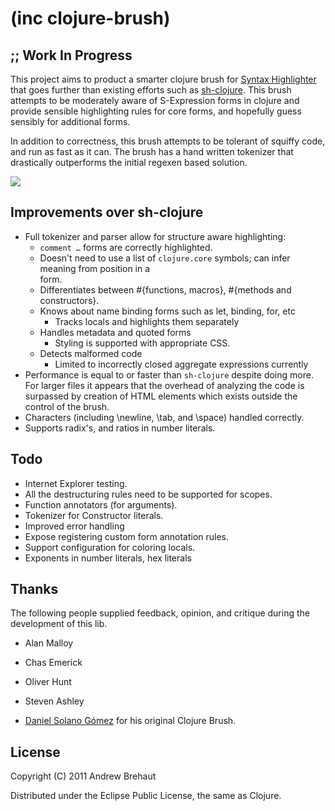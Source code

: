 # (inc clojure-brush)

## ;; Work In Progress

This project aims to product a smarter clojure brush for [Syntax Highlighter](https://github.com/alexgorbatchev/SyntaxHighlighter) that goes further than existing efforts such as [sh-clojure](https://github.com/sattvik/sh-clojure). This brush attempts to be moderately aware of S-Expression forms in clojure and provide sensible highlighting rules for core forms, and hopefully guess sensibly for additional forms. 

In addition to correctness, this brush attempts to be tolerant of squiffy code, and run as fast as it can. The brush has a hand written tokenizer that drastically outperforms the initial regexen based solution.

<img src="http://media.brehaut.net/files/tmp/clojure-brush.png">



## Improvements over sh-clojure

 * Full tokenizer and parser allow for structure aware highlighting:
    * `comment …` forms are correctly highlighted.
    * Doesn't need to use a list of `clojure.core` symbols; can infer meaning from position in a    
      form.
    * Differentiates between #{functions, macros}, #{methods and constructors}.
    * Knows about name binding forms such as let, binding, for, etc
       * Tracks locals and highlights them separately
    * Handles metadata and quoted forms
       * Styling is supported with appropriate CSS.    
    * Detects malformed code
       * Limited to incorrectly closed aggregate expressions currently
 * Performance is equal to or faster than `sh-clojure` despite doing more. For larger files it appears that the overhead of analyzing the code is surpassed by creation of HTML elements which exists outside the control of the brush.
 * Characters (including \newline, \tab, and \space) handled correctly.
 * Supports radix's, and ratios in number literals.

## Todo 
 
 * Internet Explorer testing.
 * All the destructuring rules need to be supported for scopes.
 * Function annotators (for arguments). 
 * Tokenizer for Constructor literals.
 * Improved error handling
 * Expose registering custom form annotation rules.
 * Support configuration for coloring locals.
 * Exponents in number literals, hex literals

## Thanks

The following people supplied feedback, opinion, and critique during the development of this lib.

 * Alan Malloy
 * Chas Emerick
 * Oliver Hunt 
 * Steven Ashley

 * [Daniel Solano Gómez](http://www.deepbluelambda.org/) for his original Clojure Brush.
 
## License

Copyright (C) 2011 Andrew Brehaut

Distributed under the Eclipse Public License, the same as Clojure.